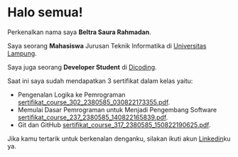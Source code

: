 # Halo semua! 

Perkenalkan nama saya **Beltra Saura Rahmadan**.

Saya seorang **Mahasiswa** Jurusan Teknik Informatika di [Universitas Lampung](https://www.unila.ac.id/).

Saya juga seorang **Developer Student** di [Dicoding](https://www.dicoding.com/).

Saat ini saya sudah mendapatkan 3 sertifikat dalam kelas yaitu:  
- Pengenalan Logika ke Pemrograman [sertifikat_course_302_2380585_030822173355.pdf](https://github.com/beltra06/beltra06/files/9389542/sertifikat_course_302_2380585_030822173355.pdf).
- Memulai Dasar Pemrograman untuk Menjadi Pengembang Software [sertifikat_course_237_2380585_140822165839.pdf](https://github.com/beltra06/beltra06/files/9389543/sertifikat_course_237_2380585_140822165839.pdf).
- Git dan GitHub [sertifikat_course_317_2380585_150822190625.pdf](https://github.com/beltra06/beltra06/files/9389544/sertifikat_course_317_2380585_150822190625.pdf).

Jika kamu tertarik untuk berkenalan denganku, silakan ikuti akun [Linkedin](https://www.linkedin.com/in/beltra-saura-rahmadan-9976b31b9/)ku ya.
